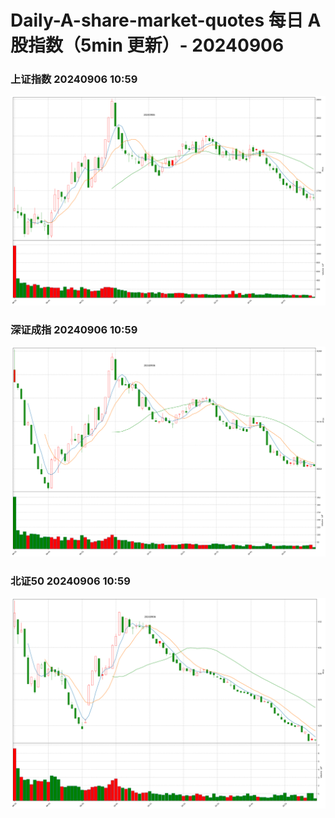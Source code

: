 
# Daily-A-share-market-quotes 每日 A 股指数（5min 更新）- 20240906

### 上证指数 20240906 10:59
![](./fig/2024/9/20240906-sh000001.png)

### 深证成指 20240906 10:59
![](./fig/2024/9/20240906-sz399001.png)

### 北证50 20240906 10:59
![](./fig/2024/9/20240906-bj899050.png)
